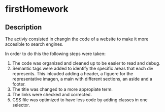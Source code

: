 # firstHomework

## Description 

The activiy consisted in changin the code of a website to make it more accesible to search engines.

In order to do this the following steps were taken:

1. The code was organized and cleaned up to be easier to read and debug.
2. Semantic tags were added to identify the specific areas that each div represents. This inlcuded adding a header, a figuere for the representative imagen, a main with different sections, an aside and a footer.
3. The title was changed to a more appropiate term.
4. The links were checked and corrected.
5. CSS file was optimized to have less code by adding classes in one selector.
